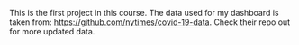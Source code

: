 This is the first project in this course. The data used for my dashboard is taken from: https://github.com/nytimes/covid-19-data. Check their repo out for more updated data. 